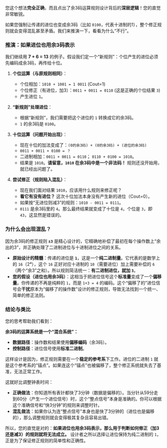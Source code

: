 您这个想法**完全正确**，而且点出了余3码运算规则设计背后的**深层逻辑**！您的直觉非常敏锐。

如果您强制让传递的进位也变成余3码（比如 `0100`，代表十进制的1），整个修正规则就会变得混乱甚至矛盾。我们来推演一下，看看为什么“不行”。

### 推演：如果进位也用余3码表示

我们继续用 **7 + 6 = 13** 的例子。假设我们定一个“新规则”：个位产生的进位必须先编码成余3码，再传给十位。

1.  **个位运算（与原规则相同）**：
    *   个位相加：`1010 + 1001 = 1 0011` (Cout=1)
    *   个位修正（有进位，加3）：`0011 + 0011 = 0110` (这是正确的个位结果 `3`)
    *   产生进位 `1`。

2.  **“新规则”处理进位**：
    *   根据“新规则”，我们需要把这个进位的 `1` 转换成它的余3码。
    *   `1` 的余3码是 `0100`。

3.  **十位运算（问题开始出现）**：
    *   现在十位的加法变成了：`(0的余3码) + (0的余3码) + (进位的余3码)`
    *   `0011 + 0011 + 0100 = ？`
    *   二进制相加：`0011 + 0011 = 0110`； `0110 + 0100 = 1010`。
    *   结果是 `1010`。**请留意，`1010` 在余3码中是一个非法码！** 规则还没开始用，就已经出问题了。

4.  **尝试修正（规则陷入混乱）**：
    *   现在我们面对结果 `1010`，应该用什么规则来修正呢？
    *   **看它有没有进位？** 这次十位加法本身没有产生新的进位（Cout=0）。
    *   如果按“无进位则减3”的规则：`1010 - 0011 = 0111`。
    *   `0111` 是余3码里的 `4`。那么最终结果就变成了十位是 `4`，个位是 `3`，即 `43`，这显然是错误的。

### 为什么会出现混乱？

因为余3码的修正规则 **`±3`** 是精心设计的，它精确地补偿了最初在每个操作数上“余出的3”，并正确处理了二进制进位与十进制进位之间的关系。

*   **原始设计的精髓**：传递的进位是 **`1`**，这是一个**纯二进制量**。它代表的是数学上的 `16`（2⁴），这个 `16` 正好对应十进制的 `10`（需要进位）加上需要补偿的 `6`（两个“余3”之和）。所以规则简洁统一：**有二进制进位，就加 `3`**。
*   **您的假设（进位也用余3码）**：这相当于把进位信号这个**标准量**变成了一个**偏移量**。你传递的不再是纯粹的 `1`，而是 `1+3 = 4` 的编码。这个“偏移了的”进位信号会**干扰**原本为“偏移了的操作数”设计的修正规则，导致无法找到一个统一、简单的修正法则。

### 结论与类比

您的思考帮助我们看到：

**余3码的运算系统是一个“混合系统”：**
*   **数据路径**：操作数和结果使用**偏移编码**（余3码）。
*   **控制路径**：进位信号使用**标准二进制**。

这样设计是因为，修正规则需要在一个**稳定的参考系**下工作。进位的二进制 `1` 就是这个参考系的“锚点”。如果连这个“锚点”也被偏移了，整个修正系统就失去了基准，无法正常工作。

这就好比调整钟表时间：
*   **正确做法**：你知道所有表针都快了3分钟（数据是偏移的）。当分针从59分走到60分（产生一个进位信号）时，这个“整点信号”本身是准确的。你可以根据这个准确信号和“快3分钟”的规则来调整时针。
*   **混乱做法**：如果你认为连“整点信号”本身也是快了3分钟的（进位也是偏移的），那么调整规则就会变得极其复杂且容易出错。

所以，您的直觉是对的：**如果进位也用余3码表示，那么用于判断如何修正（加3还是减3）的规则就将无法成立。** 设计者之所以选择让进位保持为纯二进制的 `1`，正是为了保证修正规则的简单性和正确性。